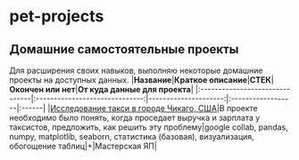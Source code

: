 # pet-projects
## Домашние самостоятельные проекты
Для расширения своих навыков, выполняю некоторые домашние проекты на доступных данных. 
|**Название**|**Краткое описание**|**СТЕК**|**Окончен или нет**|**От куда данные для проекта**|
|:-------------------------------|:------------------------------:|---------------------:|:------------------|:------|
|[Исследование такси в городе Чикаго, США](https://github.com/Bezdomnaya-Frosya/pet-projects)|В проекте необходимо было понять, когда проседает выручка и зарплата у таксистов, предложить, как решить эту проблему|google collab, pandas, numpy, matplotlib, seaborn, статистика (базовая), визуализация, обогощение таблиц|+|Мастерская ЯП|
